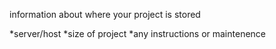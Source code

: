 information about where your project is stored

*server/host
*size of project
*any instructions or maintenence
